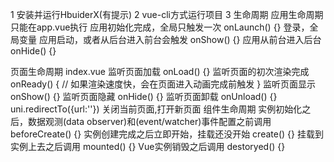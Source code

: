 1 安装并运行HbuiderX(有提示)
2 vue-cli方式运行项目
3 生命周期
应用生命周期 只能在app.vue执行
应用初始化完成，全局只触发一次
onLaunch() {} 登录，全局变量
应用启动，或者从后台进入前台会触发
onShow() {} 
应用从前台进入后台
onHide() {}

页面生命周期 index.vue
监听页面加载
onLoad() {}
监听页面的初次渲染完成
onReady() {
  // 如果渲染速度快，会在页面进入动画完成前触发
}
监听页面显示
onShow() {}
监听页面隐藏 
onHide() {}
监听页面卸载
onUnload() {}
uni.redirectTo({url:''}) 关闭当前页面,打开新页面
组件生命周期
实例初始化之后，数据观测(data observer)和(event/watcher)事件配置之前调用
beforeCreate() {}
实例创建完成之后立即开始，挂载还没开始
create() {}
挂载到实例上去之后调用
mounted() {}
Vue实例销毁之后调用
destoryed() {}